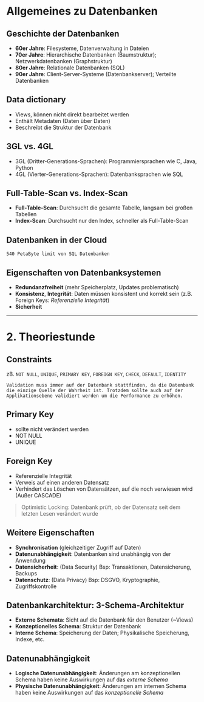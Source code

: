 # Allgemeines zu Datenbanken

## Geschichte der Datenbanken

- **60er Jahre**: Filesysteme, Datenverwaltung in Dateien
- **70er Jahre**: Hierarchische Datenbanken (Baumstruktur); Netzwerkdatenbanken (Graphstruktur)
- **80er Jahre**: Relationale Datenbanken (SQL)
- **90er Jahre**: Client-Server-Systeme (Datenbankserver); Verteilte Datenbanken

## Data dictionary

- Views, können nicht direkt bearbeitet werden
- Enthält Metadaten (Daten über Daten)
- Beschreibt die Struktur der Datenbank

## 3GL vs. 4GL

- 3GL (Dritter-Generations-Sprachen): Programmiersprachen wie C, Java, Python
- 4GL (Vierter-Generations-Sprachen): Datenbanksprachen wie SQL

## Full-Table-Scan vs. Index-Scan

- **Full-Table-Scan**: Durchsucht die gesamte Tabelle, langsam bei großen Tabellen
- **Index-Scan**: Durchsucht nur den Index, schneller als Full-Table-Scan

## Datenbanken in der Cloud

    540 PetaByte limit von SQL Datenbanken

## Eigenschaften von Datenbanksystemen

- **Redundanzfreiheit** (mehr Speicherplatz, Updates problematisch)
- **Konsistenz**, **Integrität**: Daten müssen konsistent und korrekt sein (z.B. Foreign Keys: *Referenzielle Integrität*)
- **Sicherheit**

---

# 2. Theoriestunde

## Constraints

zB. `NOT NULL`, `UNIQUE`, `PRIMARY KEY`, `FOREIGN KEY`, `CHECK`, `DEFAULT`, `IDENTITY`

    Validation muss immer auf der Datenbank stattfinden, da die Datenbank die einzige Quelle der Wahrheit ist. Trotzdem sollte auch auf der Applikationsebene validiert werden um die Performance zu erhöhen.

## Primary Key

- sollte nicht verändert werden
- NOT NULL
- UNIQUE

## Foreign Key

- Referenzielle Integrität
- Verweis auf einen anderen Datensatz
- Verhindert das Löschen von Datensätzen, auf die noch verwiesen wird (Außer CASCADE)

> Optimistic Locking: Datenbank prüft, ob der Datensatz seit dem letzten Lesen verändert wurde

## Weitere Eigenschaften

- **Synchronisation** (gleichzeitiger Zugriff auf Daten)
- **Datenunabhängigkeit**: Datenbanken sind unabhängig von der Anwendung
- **Datensicherheit**: (Data Security) Bsp: Transaktionen, Datensicherung, Backups
- **Datenschutz**: (Data Privacy) Bsp: DSGVO, Kryptographie, Zugriffskontrolle

## Datenbankarchitektur: 3-Schema-Architektur

- **Externe Schemata**: Sicht auf die Datenbank für den Benutzer (~Views)
- **Konzeptionelles Schema**: Struktur der Datenbank
- **Interne Schema**: Speicherung der Daten; Physikalische Speicherung, Indexe, etc.

## Datenunabhängigkeit

- **Logische Datenunabhängigkeit**: Änderungen am konzeptionellen Schema haben keine Auswirkungen auf das *externe Schema*
- **Physische Datenunabhängigkeit**: Änderungen am internen Schema haben keine Auswirkungen auf das *konzeptionelle Schema*
